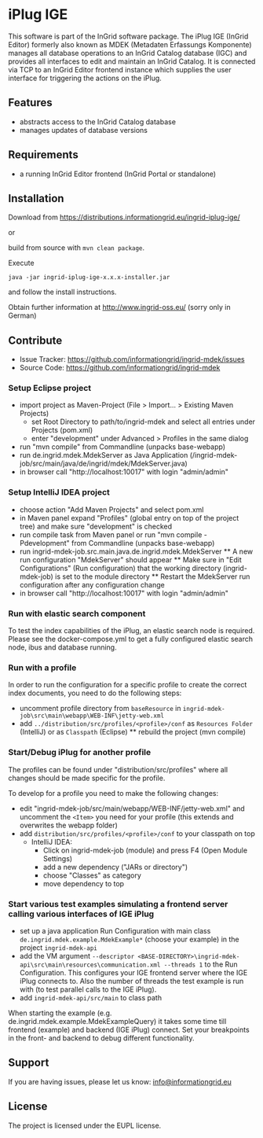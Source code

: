 iPlug IGE
=========

This software is part of the InGrid software package. The iPlug IGE (InGrid Editor) formerly also known as MDEK (Metadaten Erfassungs Komponente) manages all database operations to an InGrid Catalog database (IGC) and provides all interfaces to edit and maintain an InGrid Catalog. It is connected via TCP to an InGrid Editor frontend instance which supplies the user interface for triggering the actions on the iPlug.


Features
--------

- abstracts access to the InGrid Catalog database
- manages updates of database versions


Requirements
-------------

- a running InGrid Editor frontend (InGrid Portal or standalone)

Installation
------------

Download from https://distributions.informationgrid.eu/ingrid-iplug-ige/

or

build from source with `mvn clean package`.

Execute

```
java -jar ingrid-iplug-ige-x.x.x-installer.jar
```

and follow the install instructions.

Obtain further information at http://www.ingrid-oss.eu/ (sorry only in German)


Contribute
----------

- Issue Tracker: https://github.com/informationgrid/ingrid-mdek/issues
- Source Code: https://github.com/informationgrid/ingrid-mdek

### Setup Eclipse project

* import project as Maven-Project (File > Import... > Existing Maven Projects)
  * set Root Directory to path/to/ingrid-mdek  and select all entries under Projects (pom.xml)
  * enter "development" under Advanced > Profiles in the same dialog
* run "mvn compile" from Commandline (unpacks base-webapp) 
* run de.ingrid.mdek.MdekServer as Java Application (/ingrid-mdek-job/src/main/java/de/ingrid/mdek/MdekServer.java)
* in browser call "http://localhost:10017" with login "admin/admin"

### Setup IntelliJ IDEA project

* choose action "Add Maven Projects" and select pom.xml
* in Maven panel expand "Profiles" (global entry on top of the project tree) and make sure "development" is checked
* run compile task from Maven panel or run "mvn compile -Pdevelopment" from Commandline (unpacks base-webapp)
* run ingrid-mdek-job.src.main.java.de.ingrid.mdek.MdekServer
** A new run configuration "MdekServer" should appear
** Make sure in "Edit Configurations" (Run configuration) that the working directory (ingrid-mdek-job) is set to the module directory 
** Restart the MdekServer run configuration after any configuration change
* in browser call "http://localhost:10017" with login "admin/admin"

### Run with elastic search component

To test the index capabilities of the iPlug, an elastic search node is required. Please see the docker-compose.yml 
to get a fully configured elastic search node, ibus and database running.     

### Run with a profile

In order to run the configuration for a specific profile to create the correct index documents, you need to do the following steps:

* uncomment profile directory from `baseResource` in `ingrid-mdek-job\src\main\webapp\WEB-INF\jetty-web.xml`
* add `../distribution/src/profiles/<profile>/conf` as `Resources Folder` (IntelliJ) or as `Classpath` (Eclipse)
** rebuild the project (mvn compile)

### Start/Debug iPlug for another profile

The profiles can be found under "distribution/src/profiles" where all changes should be made specific for the
profile.

To develop for a profile you need to make the following changes:
* edit "ingrid-mdek-job/src/main/webapp/WEB-INF/jetty-web.xml" and uncomment the `<Item>` you need
for your profile (this extends and overwrites the webapp folder)
* add `distribution/src/profiles/<profile>/conf` to your classpath on top
    * IntelliJ IDEA: 
        * Click on ingrid-mdek-job (module) and press F4 (Open Module Settings)
        * add a new dependency ("JARs or directory")
        * choose "Classes" as category
        * move dependency to top

### Start various test examples simulating a frontend server calling various interfaces of IGE iPlug

- set up a java application Run Configuration with main class `de.ingrid.mdek.example.MdekExample*` (choose your example) in the project `ingrid-mdek-api`
- add the VM argument `--descriptor <BASE-DIRECTORY>\ingrid-mdek-api\src\main\resources\communication.xml --threads 1` to the Run Configuration. This configures your IGE frontend server where the IGE iPlug connects to. Also the number of threads the test example is run with (to test parallel calls to the IGE iPlug).
- add `ingrid-mdek-api/src/main` to class path

When starting the example (e.g. de.ingrid.mdek.example.MdekExampleQuery) it takes some time till frontend (example) and backend (IGE iPlug) connect.
Set your breakpoints in the front- and backend to debug different functionality.

Support
-------

If you are having issues, please let us know: info@informationgrid.eu

License
-------

The project is licensed under the EUPL license.
